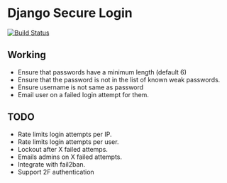 Django Secure Login
=======================

[![Build Status](https://travis-ci.org/agiliq/django-secure-login.png?branch=master)](https://travis-ci.org/agiliq/django-secure-login)

Working
---------

* Ensure that passwords have a minimum length (default 6)
* Ensure that the password is not in the list of known weak passwords.
* Ensure username is not same as password
* Email user on a failed login attempt for them.

TODO
---------

* Rate limits login attempts per IP.
* Rate limits login attempts per user.
* Lockout after X failed attemps.
* Emails admins on X failed attempts.
* Integrate with fail2ban.
* Support 2F authentication
